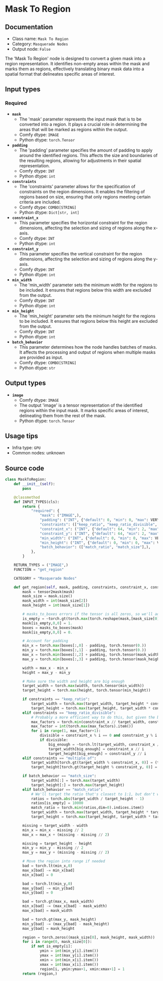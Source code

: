 # Mask To Region
## Documentation
- Class name: `Mask To Region`
- Category: `Masquerade Nodes`
- Output node: `False`

The 'Mask To Region' node is designed to convert a given mask into a region representation. It identifies non-empty areas within the mask and marks them as regions, effectively translating binary mask data into a spatial format that delineates specific areas of interest.
## Input types
### Required
- **`mask`**
    - The 'mask' parameter represents the input mask that is to be converted into a region. It plays a crucial role in determining the areas that will be marked as regions within the output.
    - Comfy dtype: `IMAGE`
    - Python dtype: `torch.Tensor`
- **`padding`**
    - The 'padding' parameter specifies the amount of padding to apply around the identified regions. This affects the size and boundaries of the resulting regions, allowing for adjustments in their spatial representation.
    - Comfy dtype: `INT`
    - Python dtype: `int`
- **`constraints`**
    - The 'constraints' parameter allows for the specification of constraints on the region dimensions. It enables the filtering of regions based on size, ensuring that only regions meeting certain criteria are included.
    - Comfy dtype: `COMBO[STRING]`
    - Python dtype: `Dict[str, int]`
- **`constraint_x`**
    - This parameter specifies the horizontal constraint for the region dimensions, affecting the selection and sizing of regions along the x-axis.
    - Comfy dtype: `INT`
    - Python dtype: `int`
- **`constraint_y`**
    - This parameter specifies the vertical constraint for the region dimensions, affecting the selection and sizing of regions along the y-axis.
    - Comfy dtype: `INT`
    - Python dtype: `int`
- **`min_width`**
    - The 'min_width' parameter sets the minimum width for the regions to be included. It ensures that regions below this width are excluded from the output.
    - Comfy dtype: `INT`
    - Python dtype: `int`
- **`min_height`**
    - The 'min_height' parameter sets the minimum height for the regions to be included. It ensures that regions below this height are excluded from the output.
    - Comfy dtype: `INT`
    - Python dtype: `int`
- **`batch_behavior`**
    - This parameter determines how the node handles batches of masks. It affects the processing and output of regions when multiple masks are provided as input.
    - Comfy dtype: `COMBO[STRING]`
    - Python dtype: `str`
## Output types
- **`image`**
    - Comfy dtype: `IMAGE`
    - The output 'image' is a tensor representation of the identified regions within the input mask. It marks specific areas of interest, delineating them from the rest of the mask.
    - Python dtype: `torch.Tensor`
## Usage tips
- Infra type: `GPU`
- Common nodes: unknown


## Source code
```python
class MaskToRegion:
    def __init__(self):
        pass

    @classmethod
    def INPUT_TYPES(cls):
        return {
            "required": {
                "mask": ("IMAGE",),
                "padding": ("INT", {"default": 0, "min": 0, "max": VERY_BIG_SIZE, "step": 1}),
                "constraints": (["keep_ratio", "keep_ratio_divisible", "multiple_of", "ignore"],),
                "constraint_x": ("INT", {"default": 64, "min": 2, "max": VERY_BIG_SIZE, "step": 1}),
                "constraint_y": ("INT", {"default": 64, "min": 2, "max": VERY_BIG_SIZE, "step": 1}),
                "min_width": ("INT", {"default": 0, "min": 0, "max": VERY_BIG_SIZE, "step": 1}),
                "min_height": ("INT", {"default": 0, "min": 0, "max": VERY_BIG_SIZE, "step": 1}),
                "batch_behavior": (["match_ratio", "match_size"],),
            },
        }

    RETURN_TYPES = ("IMAGE",)
    FUNCTION = "get_region"

    CATEGORY = "Masquerade Nodes"

    def get_region(self, mask, padding, constraints, constraint_x, constraint_y, min_width, min_height, batch_behavior):
        mask = tensor2mask(mask)
        mask_size = mask.size()
        mask_width = int(mask_size[2])
        mask_height = int(mask_size[1])

        # masks_to_boxes errors if the tensor is all zeros, so we'll add a single pixel and zero it out at the end
        is_empty = ~torch.gt(torch.max(torch.reshape(mask,[mask_size[0], mask_width * mask_height]), dim=1).values, 0.)
        mask[is_empty,0,0] = 1.
        boxes = masks_to_boxes(mask)
        mask[is_empty,0,0] = 0.

        # Account for padding
        min_x = torch.max(boxes[:,0] - padding, torch.tensor(0.))
        min_y = torch.max(boxes[:,1] - padding, torch.tensor(0.))
        max_x = torch.min(boxes[:,2] + padding, torch.tensor(mask_width))
        max_y = torch.min(boxes[:,3] + padding, torch.tensor(mask_height))

        width = max_x - min_x
        height = max_y - min_y

        # Make sure the width and height are big enough
        target_width = torch.max(width, torch.tensor(min_width))
        target_height = torch.max(height, torch.tensor(min_height))

        if constraints == "keep_ratio":
            target_width = torch.max(target_width, target_height * constraint_x // constraint_y)
            target_height = torch.max(target_height, target_width * constraint_y // constraint_x)
        elif constraints == "keep_ratio_divisible":
            # Probably a more efficient way to do this, but given the bounds it's not too bad
            max_factors = torch.min(constraint_x // target_width, constraint_y // target_height)
            max_factor = int(torch.max(max_factors).item())
            for i in range(1, max_factor+1):
                divisible = constraint_x % i == 0 and constraint_y % i == 0
                if divisible:
                    big_enough = ~torch.lt(target_width, constraint_x // i) * ~torch.lt(target_height, constraint_y // i)
                    target_width[big_enough] = constraint_x // i
                    target_height[big_enough] = constraint_y // i
        elif constraints == "multiple_of":
            target_width[torch.gt(target_width % constraint_x, 0)] = (target_width // constraint_x + 1) * constraint_x
            target_height[torch.gt(target_height % constraint_y, 0)] = (target_height // constraint_y + 1) * constraint_y

        if batch_behavior == "match_size":
            target_width[:] = torch.max(target_width)
            target_height[:] = torch.max(target_height)
        elif batch_behavior == "match_ratio":
            # We'll target the ratio that's closest to 1:1, but don't want to take into account empty masks
            ratios = torch.abs(target_width / target_height - 1)
            ratios[is_empty] = 10000
            match_ratio = torch.min(ratios,dim=0).indices.item()
            target_width = torch.max(target_width, target_height * target_width[match_ratio] // target_height[match_ratio])
            target_height = torch.max(target_height, target_width * target_height[match_ratio] // target_width[match_ratio])

        missing = target_width - width
        min_x = min_x - missing // 2
        max_x = max_x + (missing - missing // 2)

        missing = target_height - height
        min_y = min_y - missing // 2
        max_y = max_y + (missing - missing // 2)

        # Move the region into range if needed
        bad = torch.lt(min_x,0)
        max_x[bad] -= min_x[bad]
        min_x[bad] = 0

        bad = torch.lt(min_y,0)
        max_y[bad] -= min_y[bad]
        min_y[bad] = 0

        bad = torch.gt(max_x, mask_width)
        min_x[bad] -= (max_x[bad] - mask_width)
        max_x[bad] = mask_width

        bad = torch.gt(max_y, mask_height)
        min_y[bad] -= (max_y[bad] - mask_height)
        max_y[bad] = mask_height

        region = torch.zeros((mask_size[0], mask_height, mask_width))
        for i in range(0, mask_size[0]):
            if not is_empty[i]:
                ymin = int(min_y[i].item())
                ymax = int(max_y[i].item())
                xmin = int(min_x[i].item())
                xmax = int(max_x[i].item())
                region[i, ymin:ymax+1, xmin:xmax+1] = 1
        return (region,)

```
